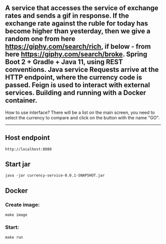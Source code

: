 A service that accesses the service of exchange rates and sends a gif in response.
If the exchange rate against the ruble for today has become higher than yesterday,
then we give a random one from here https://giphy.com/search/rich,
if below - from here https://giphy.com/search/broke.
Spring Boot 2 + Gradle + Java 11, using REST conventions.
Java service Requests arrive at the HTTP endpoint, where the currency code is passed.
Feign is used to interact with external services.
Building and running with a Docker container.
---
How to use interface?
There will be a list on the main screen, you need to select the currency to compare
and click on the button with the name "GO".
***
## Host endpoint
```
http://localhost:8080
```
## Start jar
```
java -jar currency-service-0.0.1-SNAPSHOT.jar
```
## Docker
### Create image:
```
make image
```
### Start:
```
make run
```